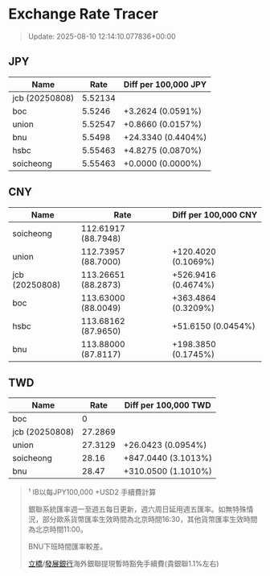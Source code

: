 # Exchange Rate Tracer

> Update: 2025-08-10 12:14:10.077836+00:00

## JPY

| Name           |    Rate | Diff per 100,000 JPY   |
|----------------|---------|------------------------|
| jcb (20250808) | 5.52134 |                        |
| boc            | 5.5246  | +3.2624 (0.0591%)      |
| union          | 5.52547 | +0.8660 (0.0157%)      |
| bnu            | 5.5498  | +24.3340 (0.4404%)     |
| hsbc           | 5.55463 | +4.8275 (0.0870%)      |
| soicheong      | 5.55463 | +0.0000 (0.0000%)      |

## CNY

| Name           | Rate                | Diff per 100,000 CNY   |
|----------------|---------------------|------------------------|
| soicheong      | 112.61917	(88.7948) |                        |
| union          | 112.73957	(88.7000) | +120.4020 (0.1069%)    |
| jcb (20250808) | 113.26651	(88.2873) | +526.9416 (0.4674%)    |
| boc            | 113.63000	(88.0049) | +363.4864 (0.3209%)    |
| hsbc           | 113.68162	(87.9650) | +51.6150 (0.0454%)     |
| bnu            | 113.88000	(87.8117) | +198.3850 (0.1745%)    |

## TWD

| Name           |    Rate | Diff per 100,000 TWD   |
|----------------|---------|------------------------|
| boc            |  0      |                        |
| jcb (20250808) | 27.2869 |                        |
| union          | 27.3129 | +26.0423 (0.0954%)     |
| soicheong      | 28.16   | +847.0440 (3.1013%)    |
| bnu            | 28.47   | +310.0500 (1.1010%)    |


> ¹ IB以每JPY100,000 +USD2 手續費計算
>
> 銀聯系統匯率週一至週五每日更新，週六周日延用週五匯率。如無特殊情況，部分歐系貨幣匯率生效時間為北京時間16:30，其他貨幣匯率生效時間為北京時間11:00。
>
> BNU下班時間匯率較差。
>
> [立橋](https://www.wlbank.com.mo/uploads/ueditor/file/20181211/1544536513900230.pdf)/[發展銀行](https://www.mdb.com.mo/Service_Charges_20230728.pdf)海外銀聯提現暫時豁免手續費(貴銀聯1.1%左右)


